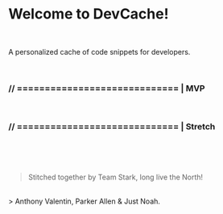 # Welcome to DevCache!

<br />

A personalized cache of code snippets for developers.

<br/>

### // ============================= | MVP



<br/>

### // ============================= | Stretch

<br/><br/><br/>

> Stitched together by Team Stark, long live the North!
<br />
> Anthony Valentin, Parker Allen & Just Noah.